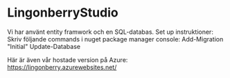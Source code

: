 # LingonberryStudio

Vi har använt entity framwork och en SQL-databas. 
Set up instruktioner:
Skriv följande commands i nuget package manager console:
Add-Migration "Initial"
Update-Database

Här är även vår hostade version på Azure:
https://lingonberry.azurewebsites.net/
